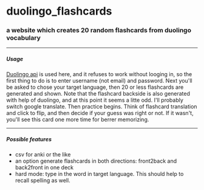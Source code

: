 # duolingo_flashcards
### a website which creates 20 random flashcards from duolingo vocabulary 
-------------


##### Usage

[Duolingo api](https://github.com/KartikTalwar/Duolingo) is used here, and it refuses to work without looging in, so the first thing to do is to enter username (not email) and password.
Next you'll be asked to chose your target language, then 20 or less flashcards are generated and shown. Note that the flashcard backside is also generated with help of duolingo, and at this point it seems a litte odd. I'll probably switch google translate. 
Then practice begins. Think of flashcard translation and click to flip, and then decide if your guess was right or not. If it wasn't, you'll see this card one more time for berrer memorizing.

-------------

##### Possible features

- csv for anki or the like
- an option generate flashcards in both directions: front2back and back2front in one deck
- hard mode: type in the word in target language. This should help to recall spelling as well.
